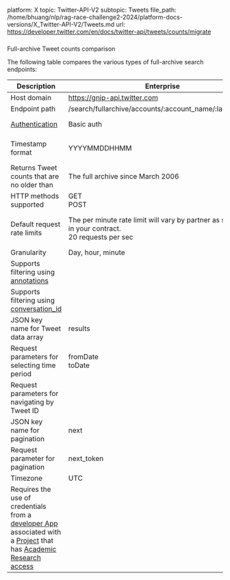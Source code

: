platform: X
topic: Twitter-API-V2
subtopic: Tweets
file_path: /home/bhuang/nlp/rag-race-challenge2-2024/platform-docs-versions/X_Twitter-API-V2/Tweets.md
url: https://developer.twitter.com/en/docs/twitter-api/tweets/counts/migrate


###   
  
  
Full-archive Tweet counts comparison

The following table compares the various types of full-archive search endpoints:

| Description | Enterprise | Twitter API v2 |
| --- | --- | --- |
| Host domain | https://gnip-api.twitter.com | https://api.twitter.com |
| Endpoint path | /search/fullarchive/accounts/:account\_name/:label/counts | /2/tweets/counts/all |
| [Authentication](https://developer.twitter.com/en/docs/authentication) | Basic auth | OAuth 2.0 Bearer Token |
| Timestamp format | YYYYMMDDHHMM | YYYY-MM-DDTHH:mm:ssZ  <br>[ISO 8601 / RFC 3339](https://tools.ietf.org/html/rfc3339#section-5.6) |
| Returns Tweet counts that are no older than | The full archive since March 2006 | The full archive since March 2006 |
| HTTP methods supported | GET  <br>POST | GET |
| Default request rate limits | The per minute rate limit will vary by partner as specified in your contract.  <br>20 requests per sec | 300 requests per 15 min per App  <br>1 request per 1 sec per App |
| Granularity | Day, hour, minute | Day, hour, minute |
| Supports filtering using [annotations](https://developer.twitter.com/en/docs/twitter-api/annotations) |     | ✔   |
| Supports filtering using [conversation\_id](https://developer.twitter.com/en/docs/twitter-api/conversation-id) |     | ✔   |
| JSON key name for Tweet data array | results | data |
| Request parameters for selecting time period | fromDate  <br>toDate | start\_time  <br>end\_time |
| Request parameters for navigating by Tweet ID |     | since\_id  <br>until\_id |
| JSON key name for pagination | next | meta.next\_token |
| Request parameter for pagination | next\_token | next\_token or pagination\_token |
| Timezone | UTC | UTC |
| Requires the use of credentials from a [developer App](https://developer.twitter.com/en/docs/apps) associated with a [Project](https://developer.twitter.com/en/docs/projects) that has [Academic Research access](https://developer.twitter.com/en/docs/twitter-api/getting-started/about-twitter-api#v2-access-level) |     | ✔   |